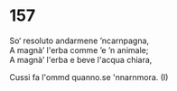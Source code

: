 # 157
  
So‘ resoluto andarmene ’ncarnpagna,  
A magnà’ l'erba comme ’e ’n animale;  
A magnà’ l'erba e beve l'acqua chiara,  
  
Cussi fa l'ommd quanno.se 'nnarnmora. (I)  
  


